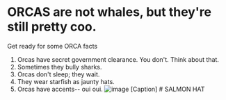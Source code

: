 # ORCAS are not whales, but they're still pretty coo. 

Get ready for some ORCA facts

1. Orcas have secret government clearance. You don't. Think about that.
2. Sometimes they bully sharks.
3. Orcas don't sleep; they wait.
4. They wear starfish as jaunty hats.
5. Orcas have accents-- oui oui. 
![image](https://github.com/user-attachments/assets/9234a436-ea84-4028-8b1c-a8a41ec25e0a)
[Caption] # SALMON HAT
